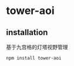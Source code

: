 tower-aoi
===========================


## installation
基于九宫格的灯塔视野管理
```bash
npm install tower-aoi
```
